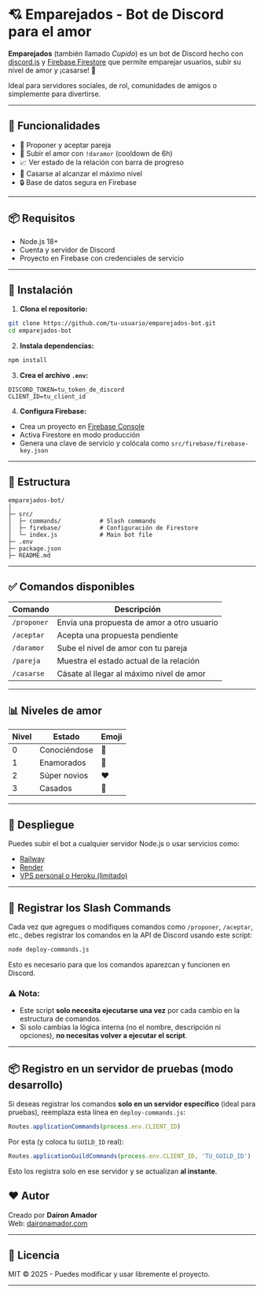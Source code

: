 # 💘 Emparejados - Bot de Discord para el amor

**Emparejados** (también llamado *Cupido*) es un bot de Discord hecho con [discord.js](https://discord.js.org/) y [Firebase Firestore](https://firebase.google.com/products/firestore) que permite emparejar usuarios, subir su nivel de amor y ¡casarse! 💍

Ideal para servidores sociales, de rol, comunidades de amigos o simplemente para divertirse.

---

## 🚀 Funcionalidades

- 💌 Proponer y aceptar pareja
- 💞 Subir el amor con `!daramor` (cooldown de 6h)
- 📈 Ver estado de la relación con barra de progreso
- 💍 Casarse al alcanzar el máximo nivel
- 🔒 Base de datos segura en Firebase

---

## 📦 Requisitos

- Node.js 18+
- Cuenta y servidor de Discord
- Proyecto en Firebase con credenciales de servicio

---

## 🔧 Instalación

1. **Clona el repositorio:**

```bash
git clone https://github.com/tu-usuario/emparejados-bot.git
cd emparejados-bot
```

2. **Instala dependencias:**

```bash
npm install
```

3. **Crea el archivo `.env`:**

```env
DISCORD_TOKEN=tu_token_de_discord
CLIENT_ID=tu_client_id
```

4. **Configura Firebase:**

- Crea un proyecto en [Firebase Console](https://console.firebase.google.com/)
- Activa Firestore en modo producción
- Genera una clave de servicio y colócala como `src/firebase/firebase-key.json`

---

## 🧠 Estructura

```
emparejados-bot/
│
├─ src/
│  ├─ commands/           # Slash commands
│  ├─ firebase/           # Configuración de Firestore
│  └─ index.js            # Main bot file
├─ .env
├─ package.json
├─ README.md
```

---

## ✅ Comandos disponibles

| Comando      | Descripción                                  |
|--------------|----------------------------------------------|
| `/proponer`  | Envía una propuesta de amor a otro usuario   |
| `/aceptar`   | Acepta una propuesta pendiente               |
| `/daramor`   | Sube el nivel de amor con tu pareja          |
| `/pareja`    | Muestra el estado actual de la relación      |
| `/casarse`   | Cásate al llegar al máximo nivel de amor     |

---

## 📊 Niveles de amor

| Nivel | Estado           | Emoji |
|-------|------------------|-------|
| 0     | Conociéndose     | 💛    |
| 1     | Enamorados       | 💚    |
| 2     | Súper novios     | ❤️    |
| 3     | Casados          | 💍    |

---

## 📡 Despliegue

Puedes subir el bot a cualquier servidor Node.js o usar servicios como:
- [Railway](https://railway.app/)
- [Render](https://render.com/)
- [VPS personal o Heroku (limitado)](https://heroku.com/)

---


## 🧠 Registrar los Slash Commands

Cada vez que agregues o modifiques comandos como `/proponer`, `/aceptar`, etc., debes registrar los comandos en la API de Discord usando este script:

```bash
node deploy-commands.js
```

Esto es necesario para que los comandos aparezcan y funcionen en Discord.

### ⚠️ Nota:
- Este script **solo necesita ejecutarse una vez** por cada cambio en la estructura de comandos.
- Si solo cambias la lógica interna (no el nombre, descripción ni opciones), **no necesitas volver a ejecutar el script**.

---

## 📦 Registro en un servidor de pruebas (modo desarrollo)

Si deseas registrar los comandos **solo en un servidor específico** (ideal para pruebas), reemplaza esta línea en `deploy-commands.js`:

```js
Routes.applicationCommands(process.env.CLIENT_ID)
```

Por esta (y coloca tu `GUILD_ID` real):

```js
Routes.applicationGuildCommands(process.env.CLIENT_ID, 'TU_GUILD_ID')
```

Esto los registra solo en ese servidor y se actualizan **al instante**.

## ❤️ Autor

Creado por **Dairon Amador**  
Web: [daironamador.com](https://daironamador.com)

---

## 📝 Licencia

MIT © 2025 - Puedes modificar y usar libremente el proyecto.

---
